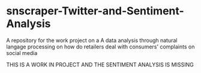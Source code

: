 # snscraper-Twitter-and-Sentiment-Analysis
A repository for the work project on a A data analysis through natural langage processing on how do retailers deal with consumers' complaints on social media


THIS IS A WORK IN PROJECT AND THE SENTIMENT ANALYSIS IS MISSING
